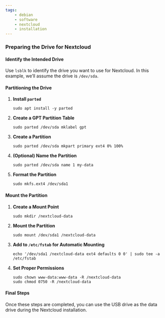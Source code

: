 ```yaml
---
tags:
    - debian
    - software
    - nextcloud
    - installation
---
```

### Preparing the Drive for Nextcloud

#### Identify the Intended Drive

Use `lsblk` to identify the drive you want to use for Nextcloud. In this example, we’ll assume the drive is `/dev/sda`.

#### Partitioning the Drive

1. **Install `parted`**

    ```shell
    sudo apt install -y parted
    ```

2. **Create a GPT Partition Table**

    ```shell
    sudo parted /dev/sda mklabel gpt
    ```

3. **Create a Partition**

    ```shell
    sudo parted /dev/sda mkpart primary ext4 0% 100%
    ```

4. **(Optional) Name the Partition**

    ```shell
    sudo parted /dev/sda name 1 my-data
    ```

5. **Format the Partition**

    ```shell
    sudo mkfs.ext4 /dev/sda1
    ```

#### Mount the Partition

1. **Create a Mount Point**

    ```shell
    sudo mkdir /nextcloud-data
    ```

2. **Mount the Partition**

    ```shell
    sudo mount /dev/sda1 /nextcloud-data
    ```

3. **Add to `/etc/fstab` for Automatic Mounting**

    ```shell
    echo '/dev/sda1 /nextcloud-data ext4 defaults 0 0' | sudo tee -a /etc/fstab
    ```

4. **Set Proper Permissions**

    ```shell
    sudo chown www-data:www-data -R /nextcloud-data
    sudo chmod 0750 -R /nextcloud-data
    ```

#### Final Steps

Once these steps are completed, you can use the USB drive as the data drive during the Nextcloud installation.


